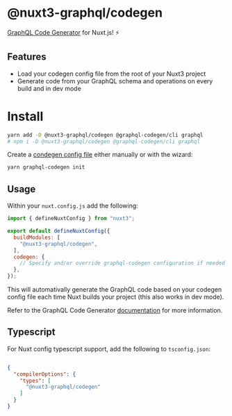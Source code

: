 # @nuxt3-graphql/codegen

[GraphQL Code Generator](https://www.graphql-code-generator.com/) for Nuxt.js! ⚡️

## Features

- Load your codegen config file from the root of your Nuxt3 project
- Generate code from your GraphQL schema and operations on every build and in dev mode

# Install

```bash
yarn add -D @nuxt3-graphql/codegen @graphql-codegen/cli graphql
# npm i -D @nuxt3-graphql/codegen @graphql-codegen/cli graphql
```

Create a [condegen config file](https://www.graphql-code-generator.com/docs/getting-started/codegen-config) either manually or with the wizard:

```bash
yarn graphql-codegen init
```

## Usage

Within your `nuxt.config.js` add the following:

```js
import { defineNuxtConfig } from "nuxt3";

export default defineNuxtConfig({
  buildModules: [
    "@nuxt3-graphql/codegen",
  ],
  codegen: {
    // Specify and/or override graphql-codegen configuration if needed
  },
});
```

This will automativally generate the GraphQL code based on your codegen config file each time Nuxt builds your project (this also works in dev mode).

Refer to the GraphQL Code Generator [documentation](https://www.graphql-code-generator.com/docs/getting-started/index/) for more information.

## Typescript

For Nuxt config typescript support, add the following to `tsconfig.json`:

```json

{
  "compilerOptions": {
    "types": [
      "@nuxt3-graphql/codegen"
    ]
  }
}
```